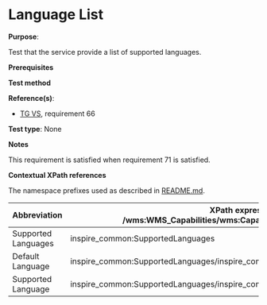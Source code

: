 # Language List

**Purpose**: 

Test that the service provide a list of supported languages.

**Prerequisites**

**Test method**



**Reference(s)**:

* [TG VS](./README.md#ref_TG_VS), requirement 66

**Test type**: None

**Notes**

This requirement is satisfied when requirement 71 is satisfied.

**Contextual XPath references**

The namespace prefixes used as described in [README.md](./README.md#namespaces).

Abbreviation                                               |  XPath expression (relative to /wms:WMS_Capabilities/wms:Capability/inspire_vs:ExtendedCapabilities)
---------------------------------------------------------- | -------------------------------------------------------------------------
Supported Languages <a name="supportedLanguages"></a> | inspire_common:SupportedLanguages
Default Language <a name="defaultLanguage"></a> | inspire_common:SupportedLanguages/inspire_common:DefaultLanguage/inspire_common:Language
Supported Language <a name="supportedLanguage"></a> | inspire_common:SupportedLanguages/inspire_common:SupportedLanguage/inspire_common:Language